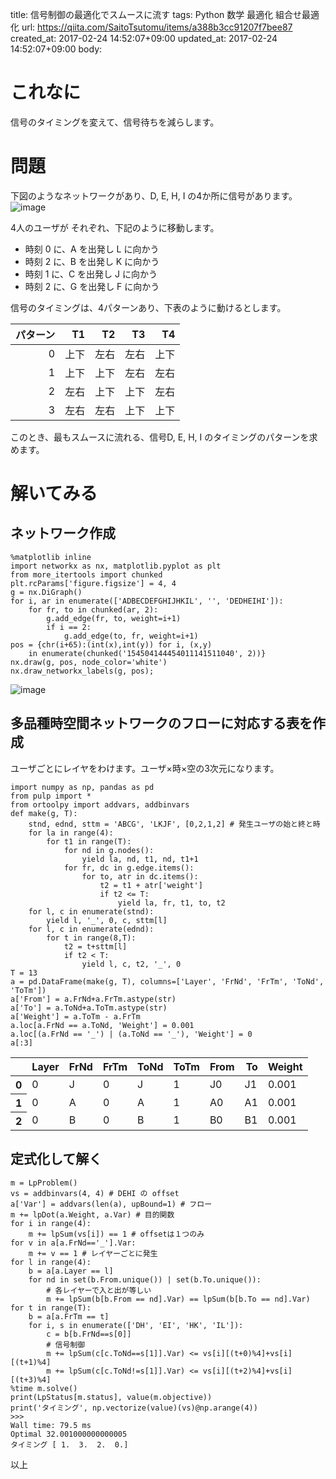 title: 信号制御の最適化でスムースに流す
tags: Python 数学 最適化 組合せ最適化
url: https://qiita.com/SaitoTsutomu/items/a388b3cc91207f7bee87
created_at: 2017-02-24 14:52:07+09:00
updated_at: 2017-02-24 14:52:07+09:00
body:

# これなに

信号のタイミングを変えて、信号待ちを減らします。

# 問題
下図のようなネットワークがあり、D, E, H, I の4か所に信号があります。
![image](https://qiita-image-store.s3.amazonaws.com/0/13955/07430aea-a874-3157-9dd7-9b91b18badbe.png)

4人のユーザが それぞれ、下記のように移動します。

- 時刻 0 に、A を出発し L に向かう
- 時刻 2 に、B を出発し K に向かう
- 時刻 1 に、C を出発し J に向かう
- 時刻 2 に、G を出発し F に向かう

信号のタイミングは、4パターンあり、下表のように動けるとします。

パターン|T1|T2|T3|T4
--:|--:|--:|--:|--:
0|上下|左右|左右|上下
1|上下|上下|左右|左右
2|左右|上下|上下|左右
3|左右|左右|上下|上下

このとき、最もスムースに流れる、信号D, E, H, I のタイミングのパターンを求めます。

# 解いてみる
## ネットワーク作成

```py3:python3
%matplotlib inline
import networkx as nx, matplotlib.pyplot as plt
from more_itertools import chunked
plt.rcParams['figure.figsize'] = 4, 4
g = nx.DiGraph()
for i, ar in enumerate(['ADBECDEFGHIJHKIL', '', 'DEDHEIHI']):
    for fr, to in chunked(ar, 2):
        g.add_edge(fr, to, weight=i+1)
        if i == 2:
            g.add_edge(to, fr, weight=i+1)
pos = {chr(i+65):(int(x),int(y)) for i, (x,y)
    in enumerate(chunked('154504144454011141511040', 2))}
nx.draw(g, pos, node_color='white')
nx.draw_networkx_labels(g, pos);
```
![image](https://qiita-image-store.s3.amazonaws.com/0/13955/07430aea-a874-3157-9dd7-9b91b18badbe.png)


## 多品種時空間ネットワークのフローに対応する表を作成
ユーザごとにレイヤをわけます。ユーザ×時×空の3次元になります。

```py3:python3
import numpy as np, pandas as pd
from pulp import *
from ortoolpy import addvars, addbinvars
def make(g, T):
    stnd, ednd, sttm = 'ABCG', 'LKJF', [0,2,1,2] # 発生ユーザの始と終と時
    for la in range(4):
        for t1 in range(T):
            for nd in g.nodes():
                yield la, nd, t1, nd, t1+1
            for fr, dc in g.edge.items():
                for to, atr in dc.items():
                    t2 = t1 + atr['weight']
                    if t2 <= T:
                        yield la, fr, t1, to, t2
    for l, c in enumerate(stnd):
        yield l, '_', 0, c, sttm[l]
    for l, c in enumerate(ednd):
        for t in range(8,T):
            t2 = t+sttm[l]
            if t2 < T:
                yield l, c, t2, '_', 0
T = 13
a = pd.DataFrame(make(g, T), columns=['Layer', 'FrNd', 'FrTm', 'ToNd', 'ToTm'])
a['From'] = a.FrNd+a.FrTm.astype(str)
a['To'] = a.ToNd+a.ToTm.astype(str)
a['Weight'] = a.ToTm - a.FrTm
a.loc[a.FrNd == a.ToNd, 'Weight'] = 0.001
a.loc[(a.FrNd == '_') | (a.ToNd == '_'), 'Weight'] = 0
a[:3]
```
<table>
  <thead>
    <tr style="text-align: right;">
      <th></th>
      <th>Layer</th>
      <th>FrNd</th>
      <th>FrTm</th>
      <th>ToNd</th>
      <th>ToTm</th>
      <th>From</th>
      <th>To</th>
      <th>Weight</th>
    </tr>
  </thead>
  <tbody>
    <tr>
      <th>0</th>
      <td>0</td>
      <td>J</td>
      <td>0</td>
      <td>J</td>
      <td>1</td>
      <td>J0</td>
      <td>J1</td>
      <td>0.001</td>
    </tr>
    <tr>
      <th>1</th>
      <td>0</td>
      <td>A</td>
      <td>0</td>
      <td>A</td>
      <td>1</td>
      <td>A0</td>
      <td>A1</td>
      <td>0.001</td>
    </tr>
    <tr>
      <th>2</th>
      <td>0</td>
      <td>B</td>
      <td>0</td>
      <td>B</td>
      <td>1</td>
      <td>B0</td>
      <td>B1</td>
      <td>0.001</td>
    </tr>
  </tbody>
</table>

## 定式化して解く

```py3:python3
m = LpProblem()
vs = addbinvars(4, 4) # DEHI の offset
a['Var'] = addvars(len(a), upBound=1) # フロー
m += lpDot(a.Weight, a.Var) # 目的関数
for i in range(4):
    m += lpSum(vs[i]) == 1 # offsetは１つのみ
for v in a[a.FrNd=='_'].Var:
    m += v == 1 # レイヤーごとに発生
for l in range(4):
    b = a[a.Layer == l]
    for nd in set(b.From.unique()) | set(b.To.unique()):
        # 各レイヤーで入と出が等しい
        m += lpSum(b[b.From == nd].Var) == lpSum(b[b.To == nd].Var)
for t in range(T):
    b = a[a.FrTm == t]
    for i, s in enumerate(['DH', 'EI', 'HK', 'IL']):
        c = b[b.FrNd==s[0]]
        # 信号制御
        m += lpSum(c[c.ToNd==s[1]].Var) <= vs[i][(t+0)%4]+vs[i][(t+1)%4]
        m += lpSum(c[c.ToNd!=s[1]].Var) <= vs[i][(t+2)%4]+vs[i][(t+3)%4]
%time m.solve()
print(LpStatus[m.status], value(m.objective))
print('タイミング', np.vectorize(value)(vs)@np.arange(4))
>>>
Wall time: 79.5 ms
Optimal 32.001000000000005
タイミング [ 1.  3.  2.  0.]
```

以上


